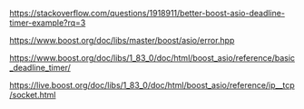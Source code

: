 https://stackoverflow.com/questions/1918911/better-boost-asio-deadline-timer-example?rq=3

https://www.boost.org/doc/libs/master/boost/asio/error.hpp

https://www.boost.org/doc/libs/1_83_0/doc/html/boost_asio/reference/basic_deadline_timer/

https://live.boost.org/doc/libs/1_83_0/doc/html/boost_asio/reference/ip__tcp/socket.html